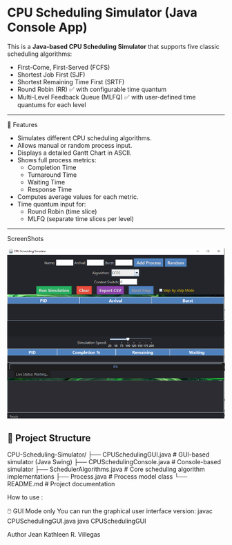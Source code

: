# CPU Scheduling Simulator (Java Console App)

This is a **Java-based CPU Scheduling Simulator** that supports five classic scheduling algorithms:

- First-Come, First-Served (FCFS)
- Shortest Job First (SJF)
- Shortest Remaining Time First (SRTF)
- Round Robin (RR) ✅ with configurable time quantum
- Multi-Level Feedback Queue (MLFQ) ✅ with user-defined time quantums for each level

---

📌 Features

- Simulates different CPU scheduling algorithms.
- Allows manual or random process input.
- Displays a detailed Gantt Chart in ASCII.
- Shows full process metrics:
  - Completion Time
  - Turnaround Time
  - Waiting Time
  - Response Time
- Computes average values for each metric.
- Time quantum input for:
  - Round Robin (time slice)
  - MLFQ (separate time slices per level)

---
ScreenShots
 
![image alt](https://github.com/JeanKathlee/CPUScheduler/blob/05a363ef348955ff3944a24607d42386ed520231/Screenshot%202025-07-17%20174625.png)
## 📂 Project Structure
CPU-Scheduling-Simulator/
├── CPUSchedulingGUI.java         # GUI-based simulator (Java Swing)
├── CPUSchedulingConsole.java     # Console-based simulator
├── SchedulerAlgorithms.java      # Core scheduling algorithm implementations
├── Process.java                  # Process model class
└── README.md                     # Project documentation


How to use :

🖱️ GUI Mode only
You can run the graphical user interface version:
javac CPUSchedulingGUI.java
java CPUSchedulingGUI

Author
Jean Kathleen R. Villegas
